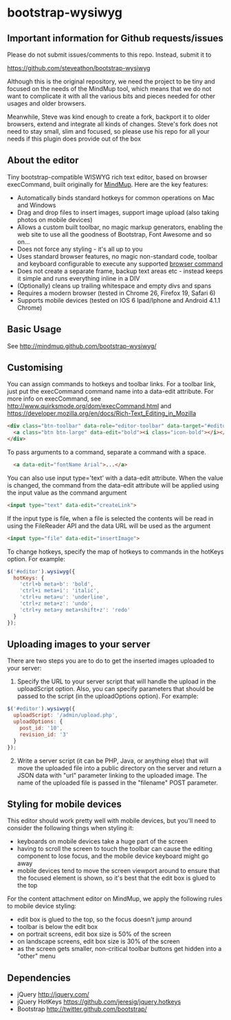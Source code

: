 bootstrap-wysiwyg
=================

Important information for Github requests/issues
------------------------------------------------

Please do not submit issues/comments to this repo. Instead, submit it to

https://github.com/steveathon/bootstrap-wysiwyg

Although this is the original repository, we need the project to be tiny and
focused on the needs of the MindMup tool, which means that we do not want to
complicate it with all the various bits and pieces needed for other usages and
older browsers.

Meanwhile, Steve was kind enough to create a fork, backport it to older
browsers, extend and integrate all kinds of changes. Steve's fork does not need
to stay small, slim and focused, so please use his repo for all your needs if
this plugin does provide out of the box

About the editor
----------------

Tiny bootstrap-compatible WISWYG rich text editor, based on browser execCommand, built originally for [MindMup](http://www.mindmup.com). Here are the key features:

* Automatically binds standard hotkeys for common operations on Mac and Windows
* Drag and drop files to insert images, support image upload (also taking photos on mobile devices)
* Allows a custom built toolbar, no magic markup generators, enabling the web site to use all the goodness of Bootstrap, Font Awesome and so on...
* Does not force any styling - it's all up to you
* Uses standard browser features, no magic non-standard code, toolbar and keyboard configurable to execute any supported [browser command](https://developer.mozilla.org/en/docs/Rich-Text_Editing_in_Mozilla
)
* Does not create a separate frame, backup text areas etc - instead keeps it simple and runs everything inline in a DIV
* (Optionally) cleans up trailing whitespace and empty divs and spans
* Requires a modern browser (tested in Chrome 26, Firefox 19, Safari 6)
* Supports mobile devices (tested on IOS 6 Ipad/Iphone and Android 4.1.1 Chrome)

Basic Usage
-----------

See http://mindmup.github.com/bootstrap-wysiwyg/

Customising
-----------
You can assign commands to hotkeys and toolbar links. For a toolbar link, just put the execCommand command name into a data-edit attribute.
For more info on execCommand, see http://www.quirksmode.org/dom/execCommand.html and https://developer.mozilla.org/en/docs/Rich-Text_Editing_in_Mozilla

```html
<div class="btn-toolbar" data-role="editor-toolbar" data-target="#editor">
  <a class="btn btn-large" data-edit="bold"><i class="icon-bold"></i></a>
</div>
```

To pass arguments to a command, separate a command with a space.

```html
  <a data-edit="fontName Arial">...</a>
```

You can also use input type='text' with a data-edit attribute. When the value
is changed, the command from the data-edit attribute will be applied using the
input value as the command argument

```html
<input type="text" data-edit="createLink">
```
If the input type is file, when a file is selected the contents will be read in using the FileReader API and the data URL will be used as the argument

```html
<input type="file" data-edit="insertImage">
```

To change hotkeys, specify the map of hotkeys to commands in the hotKeys option. For example:

```javascript
$('#editor').wysiwyg({
  hotKeys: {
    'ctrl+b meta+b': 'bold',
    'ctrl+i meta+i': 'italic',
    'ctrl+u meta+u': 'underline',
    'ctrl+z meta+z': 'undo',
    'ctrl+y meta+y meta+shift+z': 'redo'
  }
});
```

Uploading images to your server
-------------------------------

There are two steps you are to do to get the inserted images uploaded to your server:

1. Specify the URL to your server script that will handle the upload in the uploadScript option. Also, you can specify parameters that should be passed to the script (in the uploadOptions option). For example:

```javascript
$('#editor').wysiwyg({
  uploadScript: '/admin/upload.php',
  uploadOptions: {
    post_id: '10',
    revision_id: '3'
  }
});
```

2. Write a server script (it can be PHP, Java, or anything else) that will move the uploaded file into a public directory on the server and return a JSON data with "url" parameter linking to the uploaded image. The name of the uploaded file is passed in the "filename" POST parameter.


Styling for mobile devices
--------------------------

This editor should work pretty well with mobile devices, but you'll need to consider the following things when styling it:
- keyboards on mobile devices take a huge part of the screen
- having to scroll the screen to touch the toolbar can cause the editing component to lose focus, and the mobile device keyboard might go away
- mobile devices tend to move the screen viewport around to ensure that the focused element is shown, so it's best that the edit box is glued to the top

For the content attachment editor on MindMup, we apply the following rules to mobile device styling:
- edit box is glued to the top, so the focus doesn't jump around
- toolbar is below the edit box
- on portrait screens, edit box size is 50% of the screen
- on landscape screens, edit box size is 30% of the screen
- as the screen gets smaller, non-critical toolbar buttons get hidden into a "other" menu

Dependencies
------------
* jQuery http://jquery.com/
* jQuery HotKeys https://github.com/jeresig/jquery.hotkeys
* Bootstrap http://twitter.github.com/bootstrap/
